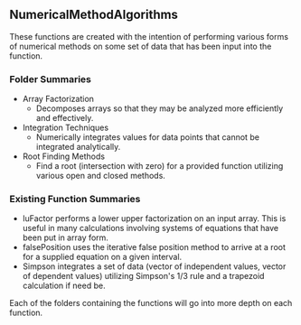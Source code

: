 ## NumericalMethodAlgorithms
These functions are created with the intention of performing various forms of numerical methods on some
set of data that has been input into the function.  

### Folder Summaries
- Array Factorization
  - Decomposes arrays so that they may be analyzed more efficiently and effectively.
- Integration Techniques
  - Numerically integrates values for data points that cannot be integrated analytically.
- Root Finding Methods
  - Find a root (intersection with zero) for a provided function utilizing various open and closed 
  methods.
  
### Existing Function Summaries
- luFactor performs a lower upper factorization on an input array.  This is useful in many calculations 
involving systems of equations that have been put in array form.
- falsePosition uses the iterative false position method to arrive at a root for a supplied equation
on a given interval.
- Simpson integrates a set of data (vector of independent values, vector of dependent values) utilizing 
Simpson's 1/3 rule and a trapezoid calculation if need be.

Each of the folders containing the functions will go into more depth on each function.

